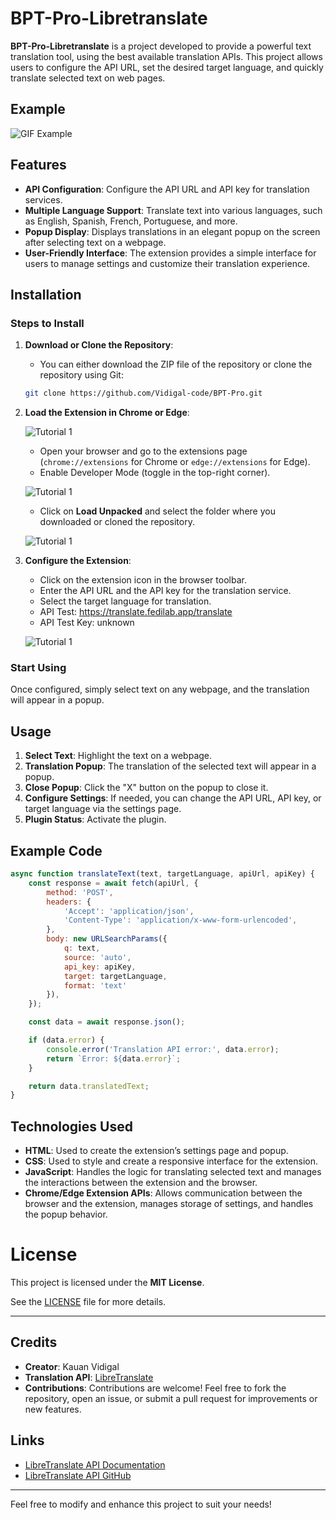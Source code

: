 # BPT-Pro-Libretranslate

**BPT-Pro-Libretranslate** is a project developed to provide a powerful text translation tool, using the best available translation APIs. This project allows users to configure the API URL, set the desired target language, and quickly translate selected text on web pages.

## Example

![GIF Example](https://github.com/Vidigal-code/BPT-Pro-Libretranslate/blob/main/example/example-1.gif?raw=true)

## Features

- **API Configuration**: Configure the API URL and API key for translation services.
- **Multiple Language Support**: Translate text into various languages, such as English, Spanish, French, Portuguese, and more.
- **Popup Display**: Displays translations in an elegant popup on the screen after selecting text on a webpage.
- **User-Friendly Interface**: The extension provides a simple interface for users to manage settings and customize their translation experience.

## Installation

### Steps to Install

1. **Download or Clone the Repository**:
   - You can either download the ZIP file of the repository or clone the repository using Git:

   ```bash
   git clone https://github.com/Vidigal-code/BPT-Pro.git
   ```

2. **Load the Extension in Chrome or Edge**:

      ![Tutorial 1](https://github.com/Vidigal-code/BPT-Pro-Libretranslate/blob/main/example/tutorial-3.png?raw=true)

   - Open your browser and go to the extensions page (`chrome://extensions` for Chrome or `edge://extensions` for Edge).
   - Enable Developer Mode (toggle in the top-right corner).

   ![Tutorial 1](https://github.com/Vidigal-code/BPT-Pro-Libretranslate/blob/main/example/tutorial-0.png?raw=true)

   - Click on **Load Unpacked** and select the folder where you downloaded or cloned the repository.

   ![Tutorial 1](https://github.com/Vidigal-code/BPT-Pro-Libretranslate/blob/main/example/tutorial-1.png?raw=true)

4. **Configure the Extension**:
   - Click on the extension icon in the browser toolbar.
   - Enter the API URL and the API key for the translation service.
   - Select the target language for translation.
   - API Test:  https://translate.fedilab.app/translate
   - API Test Key: unknown

   ![Tutorial 1](https://github.com/Vidigal-code/BPT-Pro-Libretranslate/blob/main/example/example-2.png?raw=true)

### Start Using

Once configured, simply select text on any webpage, and the translation will appear in a popup.

## Usage

1. **Select Text**: Highlight the text on a webpage.
2. **Translation Popup**: The translation of the selected text will appear in a popup.
3. **Close Popup**: Click the "X" button on the popup to close it.
4. **Configure Settings**: If needed, you can change the API URL, API key, or target language via the settings page.
5. **Plugin Status**: Activate the plugin.

## Example Code

```javascript
async function translateText(text, targetLanguage, apiUrl, apiKey) {
    const response = await fetch(apiUrl, {
        method: 'POST',
        headers: {
            'Accept': 'application/json',
            'Content-Type': 'application/x-www-form-urlencoded',
        },
        body: new URLSearchParams({
            q: text,
            source: 'auto',
            api_key: apiKey,
            target: targetLanguage,
            format: 'text'
        }),
    });

    const data = await response.json();

    if (data.error) {
        console.error('Translation API error:', data.error);
        return `Error: ${data.error}`;
    }

    return data.translatedText;
}
```

## Technologies Used

- **HTML**: Used to create the extension’s settings page and popup.
- **CSS**: Used to style and create a responsive interface for the extension.
- **JavaScript**: Handles the logic for translating selected text and manages the interactions between the extension and the browser.
- **Chrome/Edge Extension APIs**: Allows communication between the browser and the extension, manages storage of settings, and handles the popup behavior.

# License  

This project is licensed under the **MIT License**.  

See the [LICENSE](https://github.com/Vidigal-code/BPT-Pro-Libretranslate/blob/main/License.mit) file for more details.  

---

## Credits

- **Creator**: Kauan Vidigal
- **Translation API**: [LibreTranslate](https://libretranslate.com/)
- **Contributions**: Contributions are welcome! Feel free to fork the repository, open an issue, or submit a pull request for improvements or new features.

## Links
- [LibreTranslate API Documentation](https://libretranslate.com/docs)
- [LibreTranslate API GitHub](https://github.com/LibreTranslate/LibreTranslate)

---

Feel free to modify and enhance this project to suit your needs!
